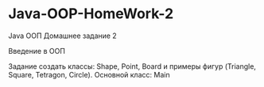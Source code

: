 # Java-OOP-HomeWork-2
Java ООП Домашнее задание 2

Введение в ООП

Задание создать классы: Shape, Point, Board и примеры фигур (Triangle, Square, Tetragon, Circle). Основной класс: Main
